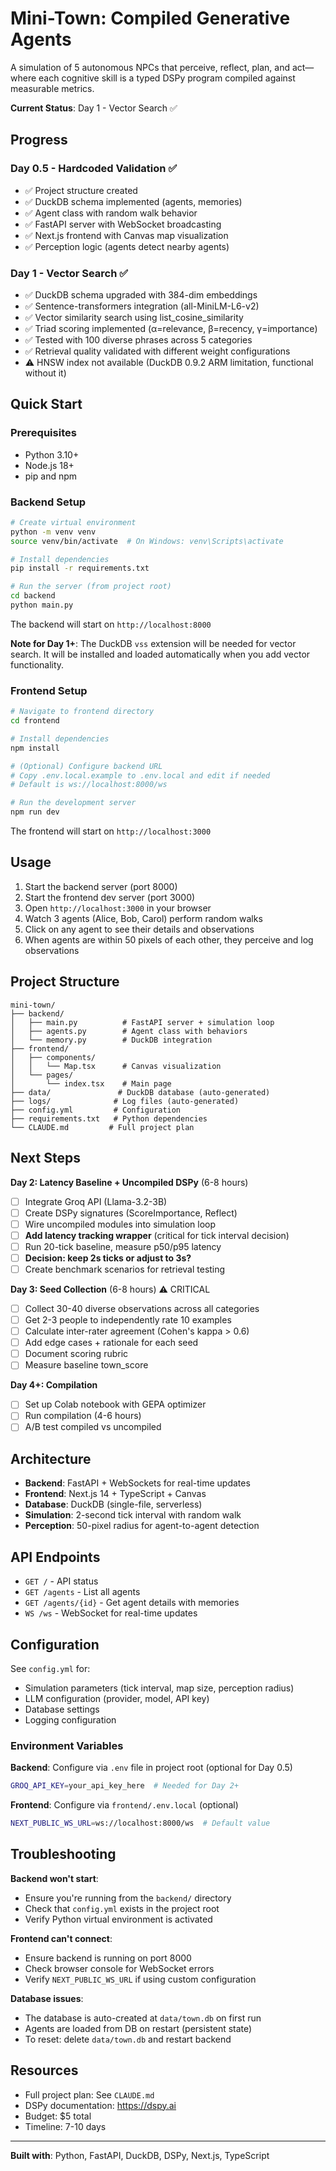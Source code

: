 # Mini-Town: Compiled Generative Agents

A simulation of 5 autonomous NPCs that perceive, reflect, plan, and act—where each cognitive skill is a typed DSPy program compiled against measurable metrics.

**Current Status**: Day 1 - Vector Search ✅

## Progress

### Day 0.5 - Hardcoded Validation ✅
- ✅ Project structure created
- ✅ DuckDB schema implemented (agents, memories)
- ✅ Agent class with random walk behavior
- ✅ FastAPI server with WebSocket broadcasting
- ✅ Next.js frontend with Canvas map visualization
- ✅ Perception logic (agents detect nearby agents)

### Day 1 - Vector Search ✅
- ✅ DuckDB schema upgraded with 384-dim embeddings
- ✅ Sentence-transformers integration (all-MiniLM-L6-v2)
- ✅ Vector similarity search using list_cosine_similarity
- ✅ Triad scoring implemented (α=relevance, β=recency, γ=importance)
- ✅ Tested with 100 diverse phrases across 5 categories
- ✅ Retrieval quality validated with different weight configurations
- ⚠️ HNSW index not available (DuckDB 0.9.2 ARM limitation, functional without it)

## Quick Start

### Prerequisites

- Python 3.10+
- Node.js 18+
- pip and npm

### Backend Setup

```bash
# Create virtual environment
python -m venv venv
source venv/bin/activate  # On Windows: venv\Scripts\activate

# Install dependencies
pip install -r requirements.txt

# Run the server (from project root)
cd backend
python main.py
```

The backend will start on `http://localhost:8000`

**Note for Day 1+**: The DuckDB `vss` extension will be needed for vector search. It will be installed and loaded automatically when you add vector functionality.

### Frontend Setup

```bash
# Navigate to frontend directory
cd frontend

# Install dependencies
npm install

# (Optional) Configure backend URL
# Copy .env.local.example to .env.local and edit if needed
# Default is ws://localhost:8000/ws

# Run the development server
npm run dev
```

The frontend will start on `http://localhost:3000`

## Usage

1. Start the backend server (port 8000)
2. Start the frontend dev server (port 3000)
3. Open `http://localhost:3000` in your browser
4. Watch 3 agents (Alice, Bob, Carol) perform random walks
5. Click on any agent to see their details and observations
6. When agents are within 50 pixels of each other, they perceive and log observations

## Project Structure

```
mini-town/
├── backend/
│   ├── main.py          # FastAPI server + simulation loop
│   ├── agents.py        # Agent class with behaviors
│   └── memory.py        # DuckDB integration
├── frontend/
│   ├── components/
│   │   └── Map.tsx      # Canvas visualization
│   └── pages/
│       └── index.tsx    # Main page
├── data/               # DuckDB database (auto-generated)
├── logs/              # Log files (auto-generated)
├── config.yml         # Configuration
├── requirements.txt   # Python dependencies
└── CLAUDE.md         # Full project plan
```

## Next Steps

**Day 2: Latency Baseline + Uncompiled DSPy** (6-8 hours)
- [ ] Integrate Groq API (Llama-3.2-3B)
- [ ] Create DSPy signatures (ScoreImportance, Reflect)
- [ ] Wire uncompiled modules into simulation loop
- [ ] **Add latency tracking wrapper** (critical for tick interval decision)
- [ ] Run 20-tick baseline, measure p50/p95 latency
- [ ] **Decision: keep 2s ticks or adjust to 3s?**
- [ ] Create benchmark scenarios for retrieval testing

**Day 3: Seed Collection** (6-8 hours) ⚠️ CRITICAL
- [ ] Collect 30-40 diverse observations across all categories
- [ ] Get 2-3 people to independently rate 10 examples
- [ ] Calculate inter-rater agreement (Cohen's kappa > 0.6)
- [ ] Add edge cases + rationale for each seed
- [ ] Document scoring rubric
- [ ] Measure baseline town_score

**Day 4+: Compilation**
- [ ] Set up Colab notebook with GEPA optimizer
- [ ] Run compilation (4-6 hours)
- [ ] A/B test compiled vs uncompiled

## Architecture

- **Backend**: FastAPI + WebSockets for real-time updates
- **Frontend**: Next.js 14 + TypeScript + Canvas
- **Database**: DuckDB (single-file, serverless)
- **Simulation**: 2-second tick interval with random walk
- **Perception**: 50-pixel radius for agent-to-agent detection

## API Endpoints

- `GET /` - API status
- `GET /agents` - List all agents
- `GET /agents/{id}` - Get agent details with memories
- `WS /ws` - WebSocket for real-time updates

## Configuration

See `config.yml` for:
- Simulation parameters (tick interval, map size, perception radius)
- LLM configuration (provider, model, API key)
- Database settings
- Logging configuration

### Environment Variables

**Backend**: Configure via `.env` file in project root (optional for Day 0.5)
```bash
GROQ_API_KEY=your_api_key_here  # Needed for Day 2+
```

**Frontend**: Configure via `frontend/.env.local` (optional)
```bash
NEXT_PUBLIC_WS_URL=ws://localhost:8000/ws  # Default value
```

## Troubleshooting

**Backend won't start**:
- Ensure you're running from the `backend/` directory
- Check that `config.yml` exists in the project root
- Verify Python virtual environment is activated

**Frontend can't connect**:
- Ensure backend is running on port 8000
- Check browser console for WebSocket errors
- Verify `NEXT_PUBLIC_WS_URL` if using custom configuration

**Database issues**:
- The database is auto-created at `data/town.db` on first run
- Agents are loaded from DB on restart (persistent state)
- To reset: delete `data/town.db` and restart backend

## Resources

- Full project plan: See `CLAUDE.md`
- DSPy documentation: https://dspy.ai
- Budget: $5 total
- Timeline: 7-10 days

---

**Built with**: Python, FastAPI, DuckDB, DSPy, Next.js, TypeScript
